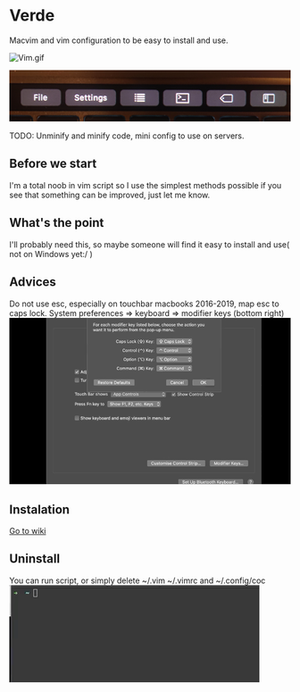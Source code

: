 # Verde

Macvim and vim configuration to be easy to install and use.

![Vim.gif](./.github/vim.gif)

![Vim.gif](./.github/touchbar.jpg)

TODO: Unminify and minify code, mini config to use on servers.
## Before we start

I'm a total noob in vim script so I use the simplest methods possible if you see
that something can be improved, just let me know.

## What's the point

I'll probably need this, so maybe someone will find it easy to install and use( not on Windows yet:/ )

## Advices

Do not use esc, especially on touchbar macbooks 2016-2019, map esc to caps lock.
System preferences => keyboard => modifier keys (bottom right)
![Map caps lock to esc](./.github/esc.gif)

## Instalation

[Go to wiki](https://github.com/DesantBucie/Kinder-Vim/wiki)

## Uninstall

You can run script, or simply delete ~/.vim ~/.vimrc and ~/.config/coc
![Uninstall.gif](./.github/uninstall.gif)

